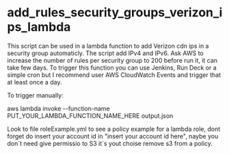 # add_rules_security_groups_verizon_ips_lambda

This script can be used in a lambda function to add Verizon cdn ips in a security group automaticly.
The script add IPv4 and IPv6.
Ask AWS to increase the number of rules per security group to 200 before run it, it can take few days.
To trigger this function you can use Jenkins, Run Deck or a simple cron but I recommend user AWS CloudWatch Events and trigger that at least once a day.

To trigger manually:

aws lambda invoke --function-name PUT_YOUR_LAMBDA_FUNCTION_NAME_HERE output.json

Look to file roleExample.yml to see a policy example for a lambda role, dont forget do insert your account id in "insert your account id here", naybe you don´t need give permissio to S3 it´s yout choise remove s3 from a policy.

